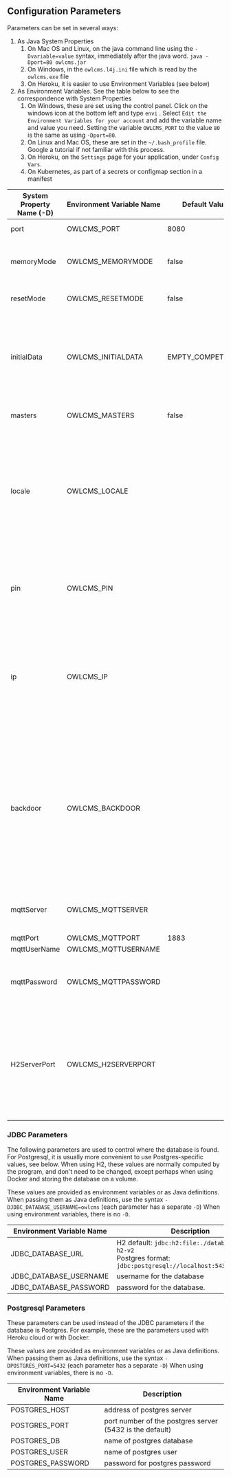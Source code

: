 ## Configuration Parameters

Parameters can be set in several ways:

1. As Java System Properties
   1. On Mac OS and Linux, on the java command line using the `-Dvariable=value` syntax, immediately after the java word.
      `java -Dport=80 owlcms.jar`
   2. On Windows, in the `owlcms.l4j.ini` file which is read by the `owlcms.exe` file
   3. On Heroku, it is easier to use Environment Variables (see below)
2. As Environment Variables.  See the table below to see the correspondence with System Properties
   1. On Windows, these are set using the control panel.  Click on the windows icon at the bottom left and type `envi` .  Select `Edit the Environment Variables for your account` and add the variable name and value you need.
      Setting the variable `OWLCMS_PORT` to the value `80` is the same as using `-Dport=80`.
   2. On Linux and Mac OS, these are set in the `~/.bash_profile` file.  Google a tutorial if not familiar with this process.
   3. On Heroku, on the `Settings` page for your application, under `Config Vars`.
   4. On Kubernetes, as part of a secrets or configmap section in a manifest

| System Property Name (-D) | Environment Variable Name | Default Value     | Description                                                  |
| ------------------------- | ------------------------- | ----------------- | ------------------------------------------------------------ |
| port                      | OWLCMS_PORT               | 8080              | HTTP Port used by the various displays                       |
| memoryMode                | OWLCMS_MEMORYMODE         | false             | if true, run an in-memory copy of the data.  Data is lost when the server is stopped. Useful for testing, the data in the regular database is not touched. |
| resetMode                 | OWLCMS_RESETMODE          | false             | If true, erase the database completely and recreate the database tables. |
| initialData               | OWLCMS_INITIALDATA        | EMPTY_COMPETITION | Possible Values: <br />EMPTY_COMPETITION : empty database, ready for competition.<br />LARGEGROUP_DEMO : Insert a full 20-athlete group and typical-sized groups<br />SINGLE_ATHLETE_GROUPS : Insert groups with a single athlete, useful to rehearse breaks and end of group situations. |
| masters                   | OWLCMS_MASTERS            | false             | Change the weigh-in order to follow Masters conventions (older groups first) |
| locale                    | OWLCMS_LOCALE             |                   | if locale is not set, the language of a given display will be that of the requesting browser.  If locale is set to an [ISO 639-1 language code](https://en.wikipedia.org/wiki/List_of_ISO_639-1_codes) then that language will be used for all displays.<br />Optionally, there can be an [ISO 3166-2 country code](https://en.wikipedia.org/wiki/List_of_ISO_3166_country_codes) appended after an underscore.<br />Therefore, `fr` designates French, and `fr_CA` designates the Canadian variant for French.<br /><u>Has priority over the locale set in the database.</u> |
| pin                       | OWLCMS_PIN                |                   | If defined, the provided PIN will be required as a password when a user connects to owlcms.<br /><u>Has priority over the PIN/Password set in the application database. Use an empty PIN to get access to a database where you have set a PIN but forgotten it.</u> |
| ip                        | OWLCMS_IP                 |                   | If defined, connections will only be accepted from the address specified (or one of the comma-separated addresses).  Each address can be numerical like `24.157.203.237` or a fully qualified domain name.<br />A PIN is still required. See OWLCMS_BACKDOOR to allow passwordless access.<br /><u>Has priority over the access list set in the application database.</u> |
| backdoor                  | OWLCMS_BACKDOOR           |                   | If defined, no password will be required to access the owlcms application from the listed addresses. <br />-  Can be used for a cloud-based competition to avoid having to enter passwords at the competition site (use the public address of the competition location).<br />-  Can be used during virtual competitions to allow the video editing station to access the owlcms screens without passwords.  This would be the public IP address of the video producer.<br /><u>Has priority over the backdoor setting in the database.</u> |
| mqttServer                | OWLCMS_MQTTSERVER         |                   | If defined, owlcms will connect to the MQTT host and listen for referee decisions sent over MQTT, and will enable sending  reminders  or summoning referees. |
| mqttPort                  | OWLCMS_MQTTPORT           | 1883              | Default is the non-TLS connection.                           |
| mqttUserName              | OWLCMS_MQTTUSERNAME       |                   | Login for MQTT server                                        |
| mqttPassword              | OWLCMS_MQTTPASSWORD       |                   | Password for MQTT server.  The file from which this value is fetched should be protected.  Do not add the actual cleartext value to a command-line parameter in a script. |
| H2ServerPort              | OWLCMS_H2SERVERPORT       |                   | Normally given as 9092.  owlcms will tell its embedded H2 server to listen on this port.  This enables the h2.jar file to be run and start an H2 console.  In H2 console, use an URL of the form `jdbc:h2:tcp://localhost:9092/path`<br />where path is something like `c:/.../owlcms/database/owlcms-h2v2` . There is no .db extension at the end, replace `...` with the the actual path. Forward slashes are used even on Windows. |

### JDBC Parameters

The following parameters are used to control where the database is found.  For Postgresql, it is usually more convenient to use Postgres-specific values, see below.  When using H2, these values are normally computed by the program, and don't need to be changed, except perhaps when using Docker and storing the database on a volume.

These values are provided as environment variables or as Java definitions.  When passing them as Java definitions, use the syntax `-DJDBC_DATABASE_USERNAME=owlcms`  (each parameter has a separate `-D`)  When using environment variables, there is no `-D`. 

| Environment Variable Name | Description                                                  |
| ------------------------- | ------------------------------------------------------------ |
| JDBC_DATABASE_URL         | H2 default:  `jdbc:h2:file:./database/owlcms-h2-v2`<br />Postgres format: `jdbc:postgresql://localhost:5432/owlcms_db` |
| JDBC_DATABASE_USERNAME    | username for the database                                    |
| JDBC_DATABASE_PASSWORD    | password for the database.                                   |


### Postgresql Parameters

These parameters can be used instead of the JDBC parameters if the database is Postgres.  For example, these are the parameters used with Heroku cloud or with Docker. 

These values are provided as environment variables or as Java definitions.  When passing them as Java definitions, use the syntax `-DPOSTGRES_PORT=5432` (each parameter has a separate `-D`)  When using environment variables, there is no `-D`. 

| Environment Variable Name | Description                                              |
| ------------------------- | -------------------------------------------------------- |
| POSTGRES_HOST             | address of postgres server                               |
| POSTGRES_PORT             | port number of the postgres server (5432 is the default) |
| POSTGRES_DB               | name of postgres database                                |
| POSTGRES_USER             | name of postgres user                                    |
| POSTGRES_PASSWORD         | password for postgres password                           |